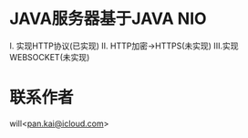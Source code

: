 # JAVA服务器基于JAVA NIO
I.  实现HTTP协议(已实现)
II. HTTP加密->HTTPS(未实现)
III.实现WEBSOCKET(未实现)

# 联系作者
will&lt;pan.kai@icloud.com&gt;
